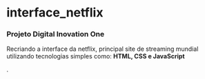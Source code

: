 # interface_netflix
<h3>Projeto Digital Inovation One</h3>

<p>Recriando a interface da netflix, principal site de streaming mundial utilizando tecnologias simples como:
<strong>HTML, CSS e JavaScript</strong></p>.
